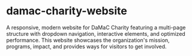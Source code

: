 # damac-charity-website
A responsive, modern website for DaMaC Charity featuring a multi-page structure with dropdown navigation, interactive elements, and optimized performance. This website showcases the organization's mission, programs, impact, and provides ways for visitors to get involved.
